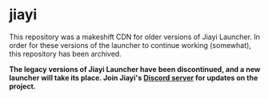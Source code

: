 # jiayi
This repository was a makeshift CDN for older versions of Jiayi Launcher. In order for these versions of the launcher to continue working (somewhat), this repository has been archived. 

**The legacy versions of Jiayi Launcher have been discontinued, and a new launcher will take its place. Join Jiayi's [Discord server](https://jiayi.software/discord) for updates on the project.**
